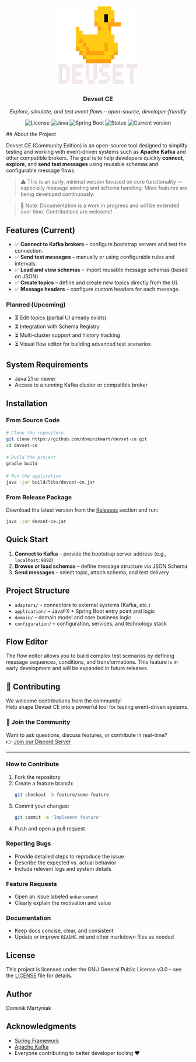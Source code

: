 <p align="center">
  <img src="docs/assets/logo.svg" alt="Devset CE logo" width="225" height="220"/>
</p>

<h3 align="center">Devset CE</h3>
<p align="center"><em>Explore, simulate, and test event flows – open-source, developer-friendly</em></p>

<p align="center">
  <img src="https://img.shields.io/badge/license-GPL_v3-blue.svg" alt="License"/>
  <img src="https://img.shields.io/badge/Java-21-orange.svg" alt="Java"/>
  <img src="https://img.shields.io/badge/Spring_Boot-3.4.4-blue.svg" alt="Spring Boot"/>
  <img src="https://img.shields.io/badge/status-early%20preview-yellow" alt="Status"/>
  <img src="https://img.shields.io/github/v/tag/devset-io/devset-ce?label=version" alt="Current version"/>
</p>
## About the Project

Devset CE (Community Edition) is an open-source tool designed to simplify testing and working with event-driven systems
such as **Apache Kafka** and other compatible brokers. The goal is to help developers quickly **connect**, **explore**,
and **send test messages** using reusable schemas and configurable message flows.

> ⚠️ This is an early, minimal version focused on core functionality — especially message sending and schema handling.
> More features are being developed continuously.

> 📘 Note: Documentation is a work in progress and will be extended over time. Contributions are welcome!

## Features (Current)

- ✅ **Connect to Kafka brokers** – configure bootstrap servers and test the connection.
- ✅ **Send test messages** – manually or using configurable rules and intervals.
- ✅ **Load and view schemas** – import reusable message schemas (based on JSON).
- ✅ **Create topics** – define and create new topics directly from the UI.
- ✅ **Message headers** – configure custom headers for each message.

### Planned (Upcoming)

- ⏳ Edit topics (partial UI already exists)
- ⏳ Integration with Schema Registry
- ⏳ Multi-cluster support and history tracking
- ⏳ Visual flow editor for building advanced test scenarios

## System Requirements

- Java 21 or newer
- Access to a running Kafka cluster or compatible broker

## Installation

### From Source Code

```bash
# Clone the repository
git clone https://github.com/dominikmart/devset-ce.git
cd devset-ce

# Build the project
gradle build

# Run the application
java -jar build/libs/devset-ce.jar
```

### From Release Package

Download the latest version from the [Releases](https://github.com/dominikmart/devset-ce/releases) section and run:

```bash
java -jar devset-ce.jar
```

## Quick Start

1. **Connect to Kafka** – provide the bootstrap server address (e.g., `localhost:9092`)
2. **Browse or load schemas** – define message structure via JSON Schema
3. **Send messages** – select topic, attach schema, and test delivery

## Project Structure

- `adapters/` – connectors to external systems (Kafka, etc.)
- `application/` – JavaFX + Spring Boot entry point and logic
- `domain/` – domain model and core business logic
- `configuration/` – configuration, services, and technology stack

## Flow Editor

The flow editor allows you to build complex test scenarios by defining message sequences, conditions, and
transformations. This feature is in early development and will be expanded in future releases.

## 🤝 Contributing

We welcome contributions from the community!  
Help shape Devset CE into a powerful tool for testing event-driven systems.

### 💬 Join the Community

Want to ask questions, discuss features, or contribute in real-time?  
👉 [Join our Discord Server](https://discord.gg/S9kX3geFYE)

---

### How to Contribute

1. Fork the repository
2. Create a feature branch:
   ```bash
   git checkout -b feature/some-feature
   ```
3. Commit your changes:
   ```bash
   git commit -m 'Implement feature'
   ```
4. Push and open a pull request

### Reporting Bugs

- Provide detailed steps to reproduce the issue
- Describe the expected vs. actual behavior
- Include relevant logs and system details

### Feature Requests

- Open an issue labeled `enhancement`
- Clearly explain the motivation and value

### Documentation

- Keep docs concise, clear, and consistent
- Update or improve `README.md` and other markdown files as needed

## License

This project is licensed under the GNU General Public License v3.0 – see the [LICENSE](LICENSE) file for details.

## Author

Dominik Martyniak

## Acknowledgments

- [Spring Framework](https://spring.io/)
- [Apache Kafka](https://kafka.apache.org/)
- Everyone contributing to better developer tooling ❤️
